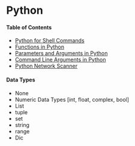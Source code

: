 # Python
#### Table of Contents
  * [Python for Shell Commands](https://github.com/rbngtm1/Python/blob/master/shell_and_python.md)
  * [Functions in Python](https://www.python-course.eu/python3_functions.php)
  * [Parameters and Arguments in Python](https://www.python-course.eu/python3_passing_arguments.php)
  * [Command Line Arguments in Python](https://www.tutorialspoint.com/python/python_command_line_arguments.htm)
  * [Python Network Scanner](https://www.python-course.eu/python_network_scanner.php)
#### Data Types
  * None
  * Numeric Data Types [int, float, complex, bool]
  * List
  * tuple
  * set 
  * string
  * range
  * Dic
